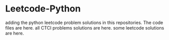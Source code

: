 # Leetcode-Python
adding the python leetcode problem solutions in this repositories. 
The code files are here.
all CTCI problems solutions are here.
some leetcode solutions are here.

















































































































































































































































































































































































































































































































































































































































































































